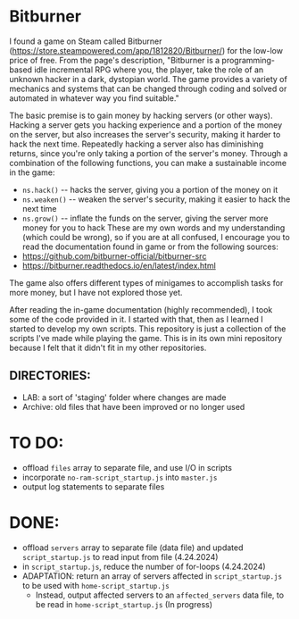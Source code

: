 # Bitburner

I found a game on Steam called Bitburner (https://store.steampowered.com/app/1812820/Bitburner/) for the low-low price of free. From the page's description, "Bitburner is a programming-based idle incremental RPG where you, the player, take the role of an unknown hacker in a dark, dystopian world. The game provides a variety of mechanics and systems that can be changed through coding and solved or automated in whatever way you find suitable."

The basic premise is to gain money by hacking servers (or other ways). Hacking a server gets you hacking experience and a portion of the money on the server, but also increases the server's security, making it harder to hack the next time. Repeatedly hacking a server also has diminishing returns, since you're only taking a portion of the server's money. Through a combination of the following functions, you can make a sustainable income in the game:
- `ns.hack()` -- hacks the server, giving you a portion of the money on it
- `ns.weaken()` -- weaken the server's security, making it easier to hack the next time
- `ns.grow()` -- inflate the funds on the server, giving the server more money for you to hack
These are my own words and my understanding (which could be wrong), so if you are at all confused, I encourage you to read the documentation found in game or from the following sources:
- https://github.com/bitburner-official/bitburner-src
- https://bitburner.readthedocs.io/en/latest/index.html

The game also offers different types of minigames to accomplish tasks for more money, but I have not explored those yet.

After reading the in-game documentation (highly recommended), I took some of the code provided in it. I started with that, then as I learned I started to develop my own scripts. This repository is just a collection of the scripts I've made while playing the game. This is in its own mini repository because I felt that it didn't fit in my other repositories. 

## DIRECTORIES:
- LAB: a sort of 'staging' folder where changes are made
- Archive: old files that have been improved or no longer used

# TO DO:
- offload `files` array to separate file, and use I/O in scripts
- incorporate `no-ram-script_startup.js` into `master.js`
- output log statements to separate files

# DONE:
- offload `servers` array to separate file (data file) and updated `script_startup.js` to read input from file (4.24.2024)
- in `script_startup.js`, reduce the number of for-loops (4.24.2024)
- ADAPTATION: return an array of servers affected in `script_startup.js` to be used with `home-script_startup.js`
    - Instead, output affected servers to an `affected_servers` data file, to be read in `home-script_startup.js` (In progress)
